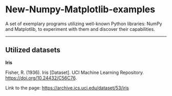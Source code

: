 # New-Numpy-Matplotlib-examples
A set of exemplary programs utilizing well-known Python libraries: NumPy and Matplotlib, to experiment with them and discover their capabilities.

---

## Utilized datasets

**Iris**

Fisher, R. (1936). Iris [Dataset]. UCI Machine Learning Repository. https://doi.org/10.24432/C56C76.

Link to the page: https://archive.ics.uci.edu/dataset/53/iris
